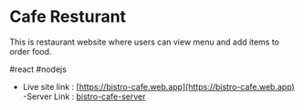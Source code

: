 # Cafe Resturant

This is restaurant website where users can view menu  and add  items to order food.

#react #nodejs
- Live site link : [https://bistro-cafe.web.app](https://bistro-cafe.web.app)
-Server Link : [bistro-cafe-server](https://github.com/abdnimit1203/bistro-cafe-server)
